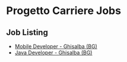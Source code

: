 # Progetto Carriere Jobs

## Job Listing

* [Mobile Developer - Ghisalba (BG)](https://github.com/Matteo-ProgettoCarriere/soluzione1-jobs/issues/1)
* [Java Developer - Ghisalba (BG)](https://github.com/Matteo-ProgettoCarriere/soluzione1-jobs/issues/2)
